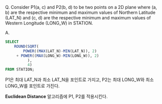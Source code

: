 Q. Consider P1(a, c) and P2(b, d) to be two points on a 2D plane where (a, b) are the respective minimum and maximum values of Northern Latitude (LAT_N) and (c, d) are the respective minimum and maximum values of Western Longitude (LONG_W) in STATION.

A.
```SQL
SELECT
    ROUND(SQRT(
        POWER((MAX(LAT_N)-MIN(LAT_N)), 2)
     + POWER((MAX(LONG_W)-MIN(LONG_W)), 2)
          ), 
          4)
FROM STATION;
```

P1은 최대 LAT_N과 최소 LAT_N을 포인트로 가지고, P2는 최대 LONG_W와 최소 LONG_W를 포인트로 가진다.

<strong>Euclidean Distance</strong> 알고리즘에 P1, P2를 적용시킨다.
